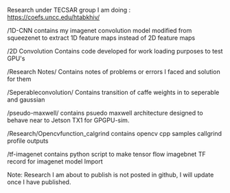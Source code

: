 Research under TECSAR group I am doing : https://coefs.uncc.edu/htabkhiv/

/1D-CNN contains my imagenet convolution model modified from squeezenet to extract 1D feature maps instead of 2D feature maps

/2D Convolution Contains code developed for work loading purposes to test GPU's

/Research Notes/ Contains notes of problems or errors I faced and solution for them 

/Seperableconvolution/ Contains  transition of caffe weights in to seperable and gaussian

/pseudo-maxwell/ contains psuedo maxwell architecture designed to behave near to Jetson TX1 for GPGPU-sim.

/Research/Opencvfunction_calgrind contains opencv cpp samples callgrind profile outputs

/tf-imagenet contains python script to make tensor flow imagebnet TF record for imagenet model Import 

Note: Research I am about to publish is not posted in github, I will update once I have published.
